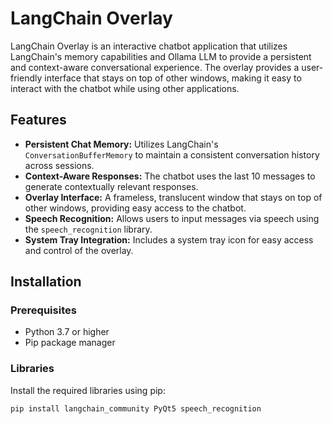 # LangChain Overlay

LangChain Overlay is an interactive chatbot application that utilizes LangChain's memory capabilities and Ollama LLM to provide a persistent and context-aware conversational experience. The overlay provides a user-friendly interface that stays on top of other windows, making it easy to interact with the chatbot while using other applications.

## Features

- **Persistent Chat Memory:** Utilizes LangChain's `ConversationBufferMemory` to maintain a consistent conversation history across sessions.
- **Context-Aware Responses:** The chatbot uses the last 10 messages to generate contextually relevant responses.
- **Overlay Interface:** A frameless, translucent window that stays on top of other windows, providing easy access to the chatbot.
- **Speech Recognition:** Allows users to input messages via speech using the `speech_recognition` library.
- **System Tray Integration:** Includes a system tray icon for easy access and control of the overlay.

## Installation

### Prerequisites

- Python 3.7 or higher
- Pip package manager

### Libraries

Install the required libraries using pip:

```bash
pip install langchain_community PyQt5 speech_recognition
